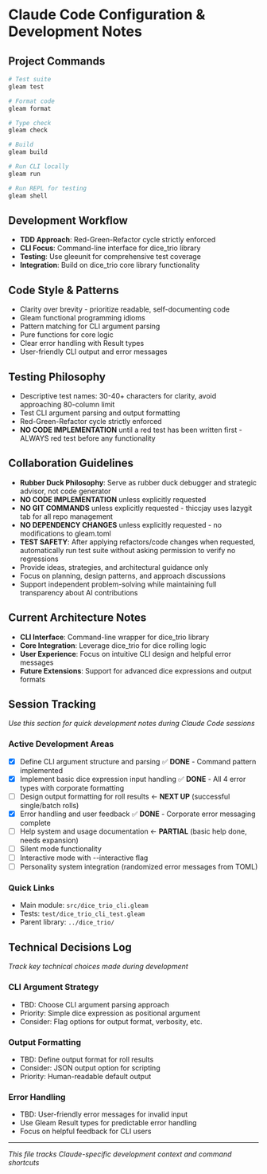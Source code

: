 # Claude Code Configuration & Development Notes

## Project Commands
```bash
# Test suite
gleam test

# Format code  
gleam format

# Type check
gleam check

# Build
gleam build

# Run CLI locally
gleam run

# Run REPL for testing
gleam shell
```

## Development Workflow
- **TDD Approach**: Red-Green-Refactor cycle strictly enforced
- **CLI Focus**: Command-line interface for dice_trio library
- **Testing**: Use gleeunit for comprehensive test coverage
- **Integration**: Build on dice_trio core library functionality

## Code Style & Patterns
- Clarity over brevity - prioritize readable, self-documenting code
- Gleam functional programming idioms
- Pattern matching for CLI argument parsing
- Pure functions for core logic
- Clear error handling with Result types
- User-friendly CLI output and error messages

## Testing Philosophy
- Descriptive test names: 30-40+ characters for clarity, avoid approaching 80-column limit
- Test CLI argument parsing and output formatting
- Red-Green-Refactor cycle strictly enforced
- **NO CODE IMPLEMENTATION** until a red test has been written first - ALWAYS red test before any functionality

## Collaboration Guidelines
- **Rubber Duck Philosophy**: Serve as rubber duck debugger and strategic advisor, not code generator
- **NO CODE IMPLEMENTATION** unless explicitly requested
- **NO GIT COMMANDS** unless explicitly requested - thiccjay uses lazygit tab for all repo management
- **NO DEPENDENCY CHANGES** unless explicitly requested - no modifications to gleam.toml
- **TEST SAFETY**: After applying refactors/code changes when requested, automatically run test suite without asking permission to verify no regressions
- Provide ideas, strategies, and architectural guidance only
- Focus on planning, design patterns, and approach discussions
- Support independent problem-solving while maintaining full transparency about AI contributions

## Current Architecture Notes
- **CLI Interface**: Command-line wrapper for dice_trio library
- **Core Integration**: Leverage dice_trio for dice rolling logic
- **User Experience**: Focus on intuitive CLI design and helpful error messages
- **Future Extensions**: Support for advanced dice expressions and output formats

## Session Tracking
*Use this section for quick development notes during Claude Code sessions*

### Active Development Areas
- [x] Define CLI argument structure and parsing ✅ **DONE** - Command pattern implemented
- [x] Implement basic dice expression input handling ✅ **DONE** - All 4 error types with corporate formatting
- [ ] Design output formatting for roll results ← **NEXT UP** (successful single/batch rolls)
- [x] Error handling and user feedback ✅ **DONE** - Corporate error messaging complete
- [ ] Help system and usage documentation ← **PARTIAL** (basic help done, needs expansion)
- [ ] Silent mode functionality
- [ ] Interactive mode with --interactive flag
- [ ] Personality system integration (randomized error messages from TOML)

### Quick Links
- Main module: `src/dice_trio_cli.gleam`
- Tests: `test/dice_trio_cli_test.gleam`
- Parent library: `../dice_trio/`

## Technical Decisions Log
*Track key technical choices made during development*

### CLI Argument Strategy
- TBD: Choose CLI argument parsing approach
- Priority: Simple dice expression as positional argument
- Consider: Flag options for output format, verbosity, etc.

### Output Formatting
- TBD: Define output format for roll results
- Consider: JSON output option for scripting
- Priority: Human-readable default output

### Error Handling
- TBD: User-friendly error messages for invalid input
- Use Gleam Result types for predictable error handling
- Focus on helpful feedback for CLI users

---
*This file tracks Claude-specific development context and command shortcuts*